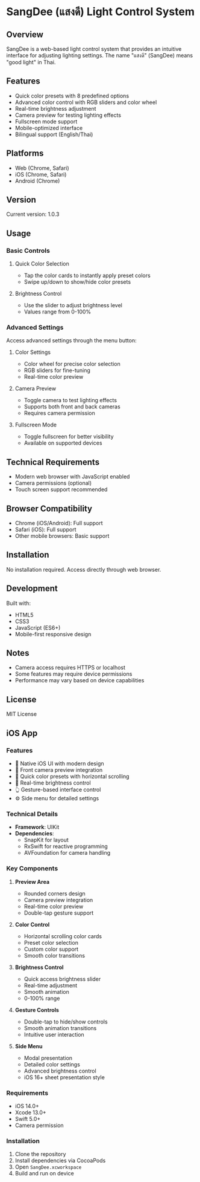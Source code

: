 # SangDee (แสงดี) Light Control System

## Overview
SangDee is a web-based light control system that provides an intuitive interface for adjusting lighting settings. The name "แสงดี" (SangDee) means "good light" in Thai.

## Features
- Quick color presets with 8 predefined options
- Advanced color control with RGB sliders and color wheel
- Real-time brightness adjustment
- Camera preview for testing lighting effects
- Fullscreen mode support
- Mobile-optimized interface
- Bilingual support (English/Thai)

## Platforms
- Web (Chrome, Safari)
- iOS (Chrome, Safari)
- Android (Chrome)

## Version
Current version: 1.0.3

## Usage

### Basic Controls
1. Quick Color Selection
   - Tap the color cards to instantly apply preset colors
   - Swipe up/down to show/hide color presets

2. Brightness Control
   - Use the slider to adjust brightness level
   - Values range from 0-100%

### Advanced Settings
Access advanced settings through the menu button:

1. Color Settings
   - Color wheel for precise color selection
   - RGB sliders for fine-tuning
   - Real-time color preview

2. Camera Preview
   - Toggle camera to test lighting effects
   - Supports both front and back cameras
   - Requires camera permission

3. Fullscreen Mode
   - Toggle fullscreen for better visibility
   - Available on supported devices

## Technical Requirements
- Modern web browser with JavaScript enabled
- Camera permissions (optional)
- Touch screen support recommended

## Browser Compatibility
- Chrome (iOS/Android): Full support
- Safari (iOS): Full support
- Other mobile browsers: Basic support

## Installation
No installation required. Access directly through web browser.

## Development
Built with:
- HTML5
- CSS3
- JavaScript (ES6+)
- Mobile-first responsive design

## Notes
- Camera access requires HTTPS or localhost
- Some features may require device permissions
- Performance may vary based on device capabilities

## License
MIT License

## iOS App

### Features
- 📱 Native iOS UI with modern design
- 📸 Front camera preview integration
- 🎨 Quick color presets with horizontal scrolling
- 🔆 Real-time brightness control
- 👆 Gesture-based interface control
- ⚙️ Side menu for detailed settings

### Technical Details
- **Framework**: UIKit
- **Dependencies**:
  - SnapKit for layout
  - RxSwift for reactive programming
  - AVFoundation for camera handling

### Key Components
1. **Preview Area**
   - Rounded corners design
   - Camera preview integration
   - Real-time color preview
   - Double-tap gesture support

2. **Color Control**
   - Horizontal scrolling color cards
   - Preset color selection
   - Custom color support
   - Smooth color transitions

3. **Brightness Control**
   - Quick access brightness slider
   - Real-time adjustment
   - Smooth animation
   - 0-100% range

4. **Gesture Controls**
   - Double-tap to hide/show controls
   - Smooth animation transitions
   - Intuitive user interaction

5. **Side Menu**
   - Modal presentation
   - Detailed color settings
   - Advanced brightness control
   - iOS 16+ sheet presentation style

### Requirements
- iOS 14.0+
- Xcode 13.0+
- Swift 5.0+
- Camera permission

### Installation
1. Clone the repository
2. Install dependencies via CocoaPods
3. Open `SangDee.xcworkspace`
4. Build and run on device